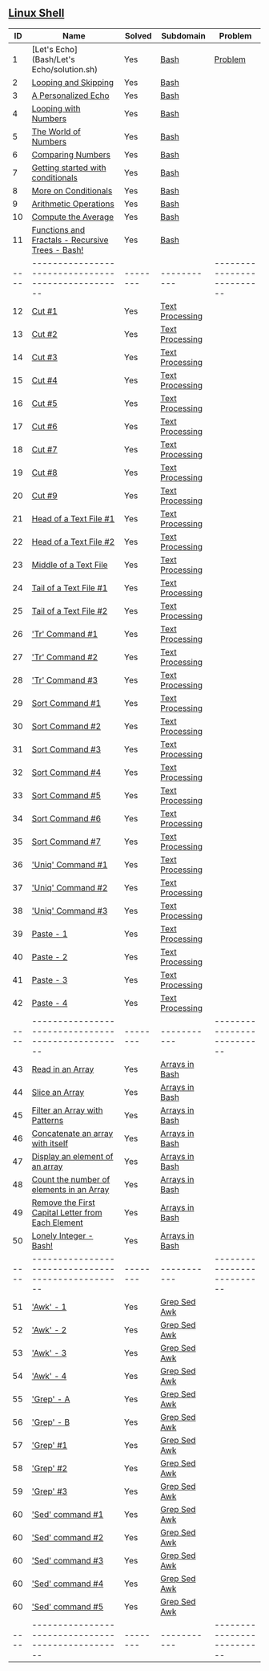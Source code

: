 ## [Linux Shell](https://www.hackerrank.com/domains/shell)

| ID | Name                                             | Solved | Subdomain | Problem          |
|----|--------------------------------------------------|--------|-----------|--------------------------|
| 1  | [Let's Echo](Bash/Let's Echo/solution.sh)                 | Yes    | [Bash](https://www.hackerrank.com/domains/shell)    | [Problem](https://www.hackerrank.com/challenges/bash-tutorials-lets-echo/problem)                     |
| 2  | [Looping and Skipping](Problem2/README.md)                | Yes    | [Bash](https://www.hackerrank.com/domains/shell)    |                          |
| 3  | [A Personalized Echo](Problem1/README.md)                 | Yes    | [Bash](https://www.hackerrank.com/domains/shell)    |                          |
| 4  | [Looping with Numbers](Problem2/README.md)                | Yes    | [Bash](https://www.hackerrank.com/domains/shell)    |                          |
| 5  | [The World of Numbers](Problem1/README.md)                 | Yes    | [Bash](https://www.hackerrank.com/domains/shell)    |                          |
| 6  | [Comparing Numbers](Problem2/README.md)                | Yes    | [Bash](https://www.hackerrank.com/domains/shell)    |                          |
| 7  | [Getting started with conditionals](Problem1/README.md)                 | Yes    | [Bash](https://www.hackerrank.com/domains/shell)    |                          |
| 8  | [More on Conditionals](Problem2/README.md)                | Yes    | [Bash](https://www.hackerrank.com/domains/shell)    |                          |
| 9  | [Arithmetic Operations](Problem1/README.md)                 | Yes    | [Bash](https://www.hackerrank.com/domains/shell)    |                          |
| 10  | [Compute the Average](Problem2/README.md)                | Yes    | [Bash](https://www.hackerrank.com/domains/shell)    |                          |
| 11  | [Functions and Fractals - Recursive Trees - Bash!](Problem2/README.md)                | Yes    | [Bash](https://www.hackerrank.com/domains/shell)    |                          |
|----|--------------------------------------------------|--------|-----------|--------------------------|
| 12  | [Cut #1](/README.md)                 | Yes    | [Text Processing](https://www.hackerrank.com/domains/shell)    |                          |
| 13  | [Cut #2](Problem2/README.md)                | Yes    | [Text Processing](https://www.hackerrank.com/domains/shell)    |                          |
| 14  | [Cut #3](Problem1/README.md)                 | Yes    | [Text Processing](https://www.hackerrank.com/domains/shell)    |                          |
| 15  | [Cut #4](Problem2/README.md)                | Yes    | [Text Processing](https://www.hackerrank.com/domains/shell)    |                          |
| 16  | [Cut #5](Problem1/README.md)                 | Yes    | [Text Processing](https://www.hackerrank.com/domains/shell)    |                          |
| 17  | [Cut #6](Problem2/README.md)                | Yes    | [Text Processing](https://www.hackerrank.com/domains/shell)    |                          |
| 18  | [Cut #7](Problem1/README.md)                 | Yes    | [Text Processing](https://www.hackerrank.com/domains/shell)    |                          |
| 19  | [Cut #8](Problem2/README.md)                | Yes    | [Text Processing](https://www.hackerrank.com/domains/shell)    |                          |
| 20  | [Cut #9](Problem1/README.md)                 | Yes    | [Text Processing](https://www.hackerrank.com/domains/shell)    |                          |
| 21  | [Head of a Text File #1](Problem1/README.md)                 | Yes    | [Text Processing](https://www.hackerrank.com/domains/shell)    |                          |
| 22  | [Head of a Text File #2](Problem2/README.md)                | Yes    | [Text Processing](https://www.hackerrank.com/domains/shell)    |                          |
| 23  | [Middle of a Text File](Problem1/README.md)                 | Yes    | [Text Processing](https://www.hackerrank.com/domains/shell)    |                          |
| 24  | [Tail of a Text File #1](Problem2/README.md)                | Yes    | [Text Processing](https://www.hackerrank.com/domains/shell)    |                          |
| 25  | [Tail of a Text File #2](Problem1/README.md)                 | Yes    | [Text Processing](https://www.hackerrank.com/domains/shell)    |                          |
| 26  | ['Tr' Command #1](Problem1/README.md)                 | Yes    | [Text Processing](https://www.hackerrank.com/domains/shell)    |                          |
| 27  | ['Tr' Command #2](Problem2/README.md)                | Yes    | [Text Processing](https://www.hackerrank.com/domains/shell)    |                          |
| 28  | ['Tr' Command #3](Problem1/README.md)                 | Yes    | [Text Processing](https://www.hackerrank.com/domains/shell)    |                          |
| 29  | [Sort Command #1](Problem2/README.md)                | Yes    | [Text Processing](https://www.hackerrank.com/domains/shell)    |                          |
| 30  | [Sort Command #2](Problem1/README.md)                 | Yes    | [Text Processing](https://www.hackerrank.com/domains/shell)    |    
| 31  | [Sort Command #3](Problem2/README.md)                | Yes    | [Text Processing](https://www.hackerrank.com/domains/shell)    |                          |
| 32  | [Sort Command #4](Problem1/README.md)                 | Yes    | [Text Processing](https://www.hackerrank.com/domains/shell)    | 
| 33  | [Sort Command #5](Problem2/README.md)                | Yes    | [Text Processing](https://www.hackerrank.com/domains/shell)    |                          |
| 34  | [Sort Command #6](Problem1/README.md)                 | Yes    | [Text Processing](https://www.hackerrank.com/domains/shell)    |    
| 35  | [Sort Command #7](Problem2/README.md)                | Yes    | [Text Processing](https://www.hackerrank.com/domains/shell)    |                          |
| 36  | ['Uniq' Command #1](Problem1/README.md)                 | Yes    | [Text Processing](https://www.hackerrank.com/domains/shell)    | 
| 37  | ['Uniq' Command #2](Problem1/README.md)                 | Yes    | [Text Processing](https://www.hackerrank.com/domains/shell)    | 
| 38  | ['Uniq' Command #3](Problem1/README.md)                 | Yes    | [Text Processing](https://www.hackerrank.com/domains/shell)    | 
| 39  | [Paste - 1](Problem2/README.md)                | Yes    | [Text Processing](https://www.hackerrank.com/domains/shell)    |                          |
| 40  | [Paste - 2](Problem1/README.md)                 | Yes    | [Text Processing](https://www.hackerrank.com/domains/shell)    | 
| 41  | [Paste - 3](Problem1/README.md)                 | Yes    | [Text Processing](https://www.hackerrank.com/domains/shell)    | 
| 42  | [Paste - 4](Problem1/README.md)                 | Yes    | [Text Processing](https://www.hackerrank.com/domains/shell)    | 
|----|--------------------------------------------------|--------|-----------|--------------------------|
| 43  | [Read in an Array](Problem1/README.md)                 | Yes    | [Arrays in Bash](https://www.hackerrank.com/domains/shell)    | 
| 44  | [Slice an Array](Problem1/README.md)                 | Yes    | [Arrays in Bash](https://www.hackerrank.com/domains/shell)    | 
| 45  | [Filter an Array with Patterns](Problem1/README.md)                 | Yes    | [Arrays in Bash](https://www.hackerrank.com/domains/shell)    | 
| 46  | [Concatenate an array with itself](Problem1/README.md)                 | Yes    | [Arrays in Bash](https://www.hackerrank.com/domains/shell)    | 
| 47  | [Display an element of an array](Problem1/README.md)                 | Yes    | [Arrays in Bash](https://www.hackerrank.com/domains/shell)    | 
| 48  | [Count the number of elements in an Array](Problem1/README.md)                 | Yes    | [Arrays in Bash](https://www.hackerrank.com/domains/shell)    | 
| 49  | [Remove the First Capital Letter from Each Element](Problem1/README.md)                 | Yes    | [Arrays in Bash](https://www.hackerrank.com/domains/shell)    | 
| 50  | [Lonely Integer - Bash!](Problem1/README.md)                 | Yes    | [Arrays in Bash](https://www.hackerrank.com/domains/shell)    | 
|----|--------------------------------------------------|--------|-----------|--------------------------|
| 51  | ['Awk' - 1](Problem1/README.md)                 | Yes    | [Grep Sed Awk](https://www.hackerrank.com/domains/shell)    | 
| 52  | ['Awk' - 2](Problem1/README.md)                 | Yes    | [Grep Sed Awk](https://www.hackerrank.com/domains/shell)    | 
| 53  | ['Awk' - 3](Problem1/README.md)                 | Yes    | [Grep Sed Awk](https://www.hackerrank.com/domains/shell)    | 
| 54  | ['Awk' - 4](Problem1/README.md)                 | Yes    | [Grep Sed Awk](https://www.hackerrank.com/domains/shell)    | 
| 55  | ['Grep' - A](Problem1/README.md)                 | Yes    | [Grep Sed Awk](https://www.hackerrank.com/domains/shell)    | 
| 56  | ['Grep' - B](Problem1/README.md)                 | Yes    | [Grep Sed Awk](https://www.hackerrank.com/domains/shell)    | 
| 57  | ['Grep' #1](Problem1/README.md)                 | Yes    | [Grep Sed Awk](https://www.hackerrank.com/domains/shell)    | 
| 58  | ['Grep' #2](Problem1/README.md)                 | Yes    | [Grep Sed Awk](https://www.hackerrank.com/domains/shell)    | 
| 59  | ['Grep' #3](Problem1/README.md)                 | Yes    | [Grep Sed Awk](https://www.hackerrank.com/domains/shell)    | 
| 60  | ['Sed' command #1](Problem1/README.md)                 | Yes    | [Grep Sed Awk](https://www.hackerrank.com/domains/shell)    | 
| 60  | ['Sed' command #2](Problem1/README.md)                 | Yes    | [Grep Sed Awk](https://www.hackerrank.com/domains/shell)    | 
| 60  | ['Sed' command #3](Problem1/README.md)                 | Yes    | [Grep Sed Awk](https://www.hackerrank.com/domains/shell)    | 
| 60  | ['Sed' command #4](Problem1/README.md)                 | Yes    | [Grep Sed Awk](https://www.hackerrank.com/domains/shell)    | 
| 60  | ['Sed' command #5](Problem1/README.md)                 | Yes    | [Grep Sed Awk](https://www.hackerrank.com/domains/shell)    | 
|----|--------------------------------------------------|--------|-----------|--------------------------|
